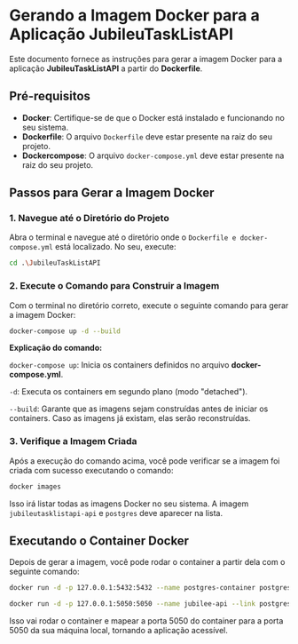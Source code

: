 # Gerando a Imagem Docker para a Aplicação JubileuTaskListAPI

Este documento fornece as instruções para gerar a imagem Docker para a aplicação **JubileuTaskListAPI** a partir do **Dockerfile**.

## Pré-requisitos

- **Docker**: Certifique-se de que o Docker está instalado e funcionando no seu sistema.
- **Dockerfile**: O arquivo `Dockerfile` deve estar presente na raiz do seu projeto.
- **Dockercompose**: O arquivo `docker-compose.yml` deve estar presente na raiz do seu projeto.

## Passos para Gerar a Imagem Docker

### 1. Navegue até o Diretório do Projeto

Abra o terminal e navegue até o diretório onde o `Dockerfile e docker-compose.yml` está localizado. No seu, execute:

```bash
cd .\JubileuTaskListAPI
```

### 2. Execute o Comando para Construir a Imagem

Com o terminal no diretório correto, execute o seguinte comando para gerar a imagem Docker:

```bash
docker-compose up -d --build
```
**Explicação do comando:**

`docker-compose up`: Inicia os containers definidos no arquivo **docker-compose.yml**.

`-d`: Executa os containers em segundo plano (modo "detached").

`--build`: Garante que as imagens sejam construídas antes de iniciar os containers. Caso as imagens já existam, elas serão reconstruídas.

### 3. Verifique a Imagem Criada

Após a execução do comando acima, você pode verificar se a imagem foi criada com sucesso executando o comando:

```bash
docker images
```

Isso irá listar todas as imagens Docker no seu sistema. A imagem `jubileutasklistapi-api` e `postgres` deve aparecer na lista.

## Executando o Container Docker

Depois de gerar a imagem, você pode rodar o container a partir dela com o seguinte comando:

```bash
docker run -d -p 127.0.0.1:5432:5432 --name postgres-container postgres

docker run -d -p 127.0.0.1:5050:5050 --name jubilee-api --link postgres-container:postgres jubileu-api
```

Isso vai rodar o container e mapear a porta 5050 do container para a porta 5050 da sua máquina local, tornando a aplicação acessível.
